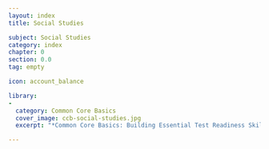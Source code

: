 ```yaml
---
layout: index
title: Social Studies

subject: Social Studies
category: index
chapter: 0
section: 0.0
tag: empty

icon: account_balance

library:
-
  category: Common Core Basics
  cover_image: ccb-social-studies.jpg
  excerpt: "*Common Core Basics: Building Essential Test Readiness Skills, Science* will help you learn or strengthen the skills and concepts you need when you take any Common Core State Standards-aligned science test. The book's instructional content is based on the National Science Education Standards of the National Academy of Sciences."

---
```

